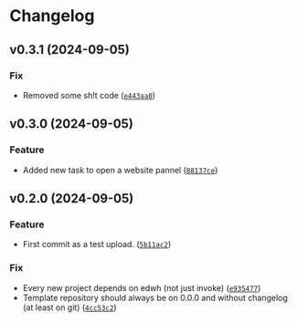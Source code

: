 # Changelog

<!--next-version-placeholder-->

## v0.3.1 (2024-09-05)

### Fix

* Removed some sh!t code ([`e443aa0`](https://github.com/Bonne8008/edwh-bonnes-tasks-plugin/commit/e443aa0428fcb081d3717fce821321b6c11f9e91))

## v0.3.0 (2024-09-05)

### Feature

* Added new task to open a website pannel ([`88137ce`](https://github.com/Bonne8008/edwh-bonnes-tasks-plugin/commit/88137cef3ca2c9b03b21c87467326218f83e27c5))

## v0.2.0 (2024-09-05)

### Feature

* First commit as a test upload. ([`5b11ac2`](https://github.com/Bonne8008/edwh-bonnes-tasks-plugin/commit/5b11ac21c6f540e10f43c7fa4b82df1a544e19b1))

### Fix

* Every new project depends on edwh (not just invoke) ([`e935477`](https://github.com/Bonne8008/edwh-bonnes-tasks-plugin/commit/e93547734aaea1f6fbdce890642bffaccde9a868))
* Template repository should always be on 0.0.0 and without changelog (at least on git) ([`4cc53c2`](https://github.com/Bonne8008/edwh-bonnes-tasks-plugin/commit/4cc53c2fba5092c2fc930197688ffdb358b63867))